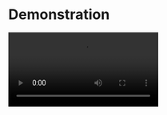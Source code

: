 # Demonstration

<video src="https://github.com/user-attachments/assets/83b8301f-2b5c-4aaa-9865-3c66dbe1f3f0" controls="controls"  >Your browser does not support playing this video!</video>



